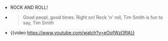 - ROCK AND ROLL!
- > Good peopl, good times. Right on! Rock 'n' roll, Tim Smith is fun to say, Tim Smith
- {{video https://www.youtube.com/watch?v=eOofWzI3flA}}